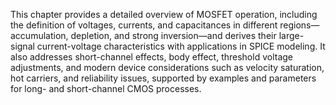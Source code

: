 This chapter provides a detailed overview of MOSFET operation, including the definition of voltages, currents, and capacitances in different regions—accumulation, depletion, and strong inversion—and derives their large-signal current-voltage characteristics with applications in SPICE modeling. It also addresses short-channel effects, body effect, threshold voltage adjustments, and modern device considerations such as velocity saturation, hot carriers, and reliability issues, supported by examples and parameters for long- and short-channel CMOS processes.
